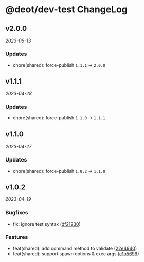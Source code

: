 # @deot/dev-test ChangeLog

## v2.0.0

_2023-06-13_

### Updates

- chore(shared): force-publish `1.1.1` -> `2.0.0`

## v1.1.1

_2023-04-28_

### Updates

- chore(shared): force-publish `1.1.0` -> `1.1.1`

## v1.1.0

_2023-04-27_

### Updates

- chore(shared): force-publish `1.0.2` -> `1.1.0`

## v1.0.2

_2023-04-19_

### Bugfixes

- fix: ignore test syntax ([df21230](https://github.com/deot/dev/commit/df212302a8071c314ddeb079040637326dc9ba9c))

### Features

- feat(shared): add command method to validate ([22e4940](https://github.com/deot/dev/commit/22e4940efcc8439ca4e41ca54f2e9d4616206755))
- feat(shared): support spawn options & exec args ([c1b5699](https://github.com/deot/dev/commit/c1b56990828841177dc6828d708d058cae4f3c02))
